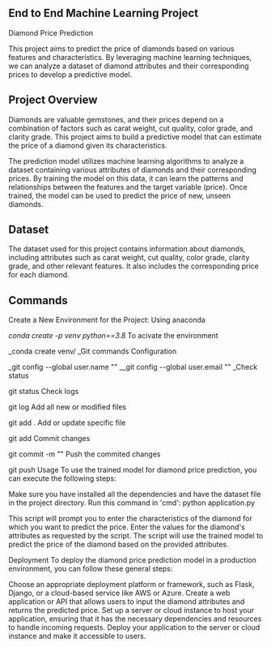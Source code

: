 ## End to End Machine Learning Project ##
Diamond Price Prediction

This project aims to predict the price of diamonds based on various features and characteristics. By leveraging machine learning techniques, we can analyze a dataset of diamond attributes and their corresponding prices to develop a predictive model.



 ## Project Overview ##
 
Diamonds are valuable gemstones, and their prices depend on a combination of factors such as carat weight, cut quality, color grade, and clarity grade. This project aims to build a predictive model that can estimate the price of a diamond given its characteristics.

The prediction model utilizes machine learning algorithms to analyze a dataset containing various attributes of diamonds and their corresponding prices. By training the model on this data, it can learn the patterns and relationships between the features and the target variable (price). Once trained, the model can be used to predict the price of new, unseen diamonds.

## Dataset ##

The dataset used for this project contains information about diamonds, including attributes such as carat weight, cut quality, color grade, clarity grade, and other relevant features. It also includes the corresponding price for each diamond.

## Commands ## 
Create a New Environment for the Project:
Using anaconda

_conda create -p venv python==3.8_
To acivate the environment

_conda create venv/
_Git commands
Configuration

_git config --global user.name "<your name>"
__git config --global user.email "<mail id registered with github>"
_Check status

git status
Check logs

git log
Add all new or modified files

git add .
Add or update specific file

git add <file name>
Commit changes

git commit -m "<commit message>"
Push the commited changes

git push <remote> <branch>
Usage
To use the trained model for diamond price prediction, you can execute the following steps:

Make sure you have installed all the dependencies and have the dataset file in the project directory.
Run this command in 'cmd':
python application.py
  
This script will prompt you to enter the characteristics of the diamond for which you want to predict the price.
Enter the values for the diamond's attributes as requested by the script.
The script will use the trained model to predict the price of the diamond based on the provided attributes.
  
Deployment
To deploy the diamond price prediction model in a production environment, you can follow these general steps:

Choose an appropriate deployment platform or framework, such as Flask, Django, or a cloud-based service like AWS or Azure.
Create a web application or API that allows users to input the diamond attributes and returns the predicted price.
Set up a server or cloud instance to host your application, ensuring that it has the necessary dependencies and resources to handle incoming requests.
Deploy your application to the server or cloud instance and make it accessible to users.


